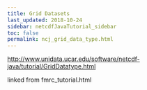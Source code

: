 ```yaml
---
title: Grid Datasets
last_updated: 2018-10-24
sidebar: netcdfJavaTutorial_sidebar
toc: false
permalink: ncj_grid_data_type.html
---
```


<http://www.unidata.ucar.edu/software/netcdf-java/tutorial/GridDatatype.html>

linked from fmrc_tutorial.html
